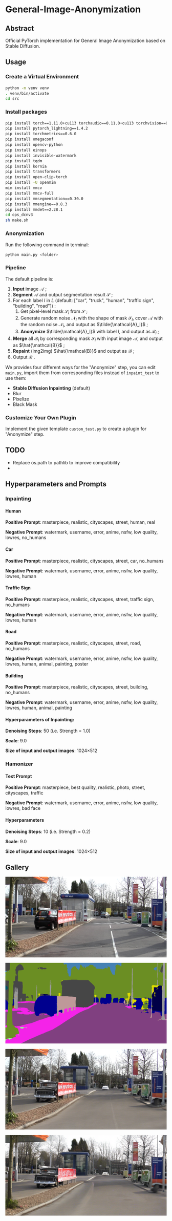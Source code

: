 # General-Image-Anonymization

## Abstract

Official PyTorch implementation for General Image Anonymization based on Stable Diffusion.

## Usage

### Create a Virtual Environment

```bash
python -m venv venv
. venv/bin/activate
cd src
```

### Install packages

```bash
pip install torch==1.11.0+cu113 torchaudio==0.11.0+cu113 torchvision==0.12.0+cu113 -f https://download.pytorch.org/whl/torch_stable.html
pip install pytorch_lightning==1.4.2
pip install torchmetrics==0.6.0
pip install omegaconf
pip install opencv-python
pip install einops
pip install invisible-watermark
pip install tqdm
pip install kornia
pip install transformers
pip install open-clip-torch
pip install -U openmim
mim install mmcv
pip install mmcv-full
pip install mmsegmentation==0.30.0
pip install mmengine==0.8.3
pip install mmdet==2.28.1
cd ops_dcnv3
sh make.sh
```

### Anonymization

Run the following command in terminal:

```bash
python main.py <folder>
```

### Pipeline

The default pipeline is:

1. **Input** image $\mathcal{A}$ ;
2. **Segment** $\mathcal{A}$ and output segmentation result $\mathcal{S}$ ;
3. For each label $l$ in $L$ (default: ["car", "truck", "human", "traffic sign", "building", "road"]) :
   1. Get pixel-level mask $\mathcal{S}_l$ from $\mathcal{S}$ ;
   2. Generate random noise $\mathcal{N}_l$ with the shape of mask $\mathcal{S}_l$, cover $\mathcal{A}$ with the random noise $\mathcal{N}_l$, and output as $\tilde{\mathcal{A}_l}$ ;
   3. **Anonymize** $\tilde{\mathcal{A}_l}$ with label $l$, and output as $\mathcal{B}_l$ ;
4. **Merge** all $\mathcal{B}_l$ by corresponding mask $\mathcal{S}_l$ with input image $\mathcal{A}$, and output as $\hat{\mathcal{B}}$ ;
5. **Repaint** (img2img) $\hat{\mathcal{B}}$ and output as $\mathcal{B}$ ;
6. Output $\mathcal{B}$ .

We provides four different ways for the "Anonymize" step, you can edit `main.py`, import them from corresponding files instead of `inpaint_test` to use them:

- **Stable Diffusion Inpainting** (default)
- Blur
- Pixelize
- Black Mask

### Customize Your Own Plugin

Implement the given template `custom_test.py` to create a plugin for "Anonymize" step.

## TODO

- Replace os.path to pathlib to improve compatibility
- 

## Hyperparameters and Prompts

### Inpainting

#### Human

**Positive Prompt**: masterpiece, realistic, cityscapes, street, human, real

**Negative Prompt**: watermark, username, error, anime, nsfw, low quality, lowres, no\_humans

#### Car

**Positive Prompt**: masterpiece, realistic, cityscapes, street, car, no\_humans

**Negative Prompt**: watermark, username, error, anime, nsfw, low quality, lowres, human

#### Traffic Sign

**Positive Prompt**: masterpiece, realistic, cityscapes, street, traffic sign, no\_humans

**Negative Prompt**: watermark, username, error, anime, nsfw, low quality, lowres, human

#### Road

**Positive Prompt**: masterpiece, realistic, cityscapes, street, road, no\_humans

**Negative Prompt**: watermark, username, error, anime, nsfw, low quality, lowres, human, animal, painting, poster

#### Building

**Positive Prompt**: masterpiece, realistic, cityscapes, street, building, no\_humans

**Negative Prompt**: watermark, username, error, anime, nsfw, low quality, lowres, human, animal, painting

#### Hyperparameters of Inpainting:

**Denoising Steps**: 50 (i.e. Strength = 1.0)

**Scale**: 9.0

**Size of input and output images**: 1024×512

### Hamonizer

#### Text Prompt

**Positive Prompt**: masterpiece, best quality, realistic, photo, street, cityscapes, traffic

**Negative Prompt**: watermark, username, error, anime, nsfw, low quality, lowres, bad face

#### Hyperparameters

**Denoising Steps**: 10 (i.e. Strength = 0.2)

**Scale**: 9.0

**Size of input and output images**: 1024×512


## Gallery

![Input Image](src/dataset/00.png)

![Segmentation Result](assets/step_2.png)

![Inpainted Result](assets/step_3.png)

![Image2Image Result](assets/step_4.png)

